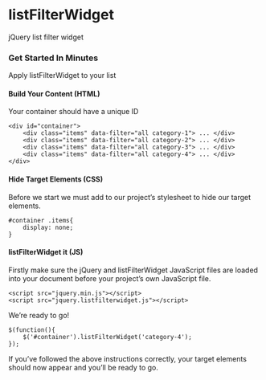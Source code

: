 listFilterWidget
================

jQuery list filter widget

### Get Started In Minutes

Apply listFilterWidget to your list

#### Build Your Content (HTML)

Your container should have a unique ID

```
<div id="container">
	<div class="items" data-filter="all category-1"> ... </div>
	<div class="items" data-filter="all category-2"> ... </div>
	<div class="items" data-filter="all category-3"> ... </div>
	<div class="items" data-filter="all category-4"> ... </div>
</div>
```

#### Hide Target Elements (CSS)

Before we start we must add to our project’s stylesheet to hide our target elements.

```
#container .items{
	display: none;
}
```

#### listFilterWidget it (JS)

Firstly make sure the jQuery and listFilterWidget JavaScript files are loaded into your document before your project’s own JavaScript file.

```
<script src="jquery.min.js"></script>
<script src="jquery.listfilterwidget.js"></script>
```

We’re ready to go!

```
$(function(){
	$('#container').listFilterWidget('category-4');	
});
```

If you’ve followed the above instructions correctly, your target elements should now appear and you’ll be ready to go.
